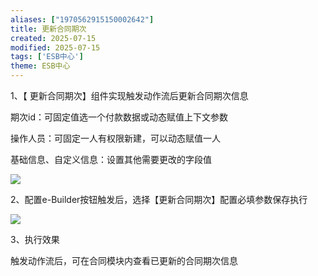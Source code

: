 ```yaml
---
aliases: ["1970562915150002642"]
title: 更新合同期次
created: 2025-07-15
modified: 2025-07-15
tags: ['ESB中心']
theme: ESB中心
---
```


1、【 更新合同期次】组件实现触发动作流后更新合同期次信息

期次id：可固定值选一个付款数据或动态赋值上下文参数

操作人员：可固定一人有权限新建，可以动态赋值一人

基础信息、自定义信息：设置其他需要更改的字段值

![](f2ee5ce33aaa520f6b7d915928b400c7.jpg)

2、配置e-Builder按钮触发后，选择【更新合同期次】配置必填参数保存执行

![](d2bea8e716fede2ecd87aded526cb736.jpg)

3、执行效果

触发动作流后，可在合同模块内查看已更新的合同期次信息